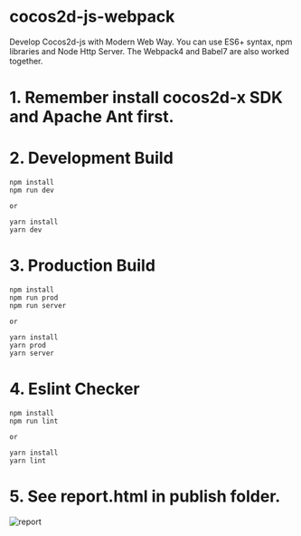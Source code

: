 # cocos2d-js-webpack
Develop Cocos2d-js with Modern Web Way. You can use ES6+ syntax, npm libraries and Node Http Server. The Webpack4 and Babel7 are also worked together.

# 1. Remember install cocos2d-x SDK and Apache Ant first.

# 2. Development Build
```
npm install
npm run dev

or

yarn install
yarn dev
```

# 3. Production Build
```
npm install
npm run prod
npm run server

or

yarn install
yarn prod
yarn server
```

# 4. Eslint Checker
```
npm install
npm run lint

or

yarn install
yarn lint
```

# 5. See report.html in publish folder.
![report](https://github.com/shaching/cocos2d-js-webpack/blob/master/report.png)
